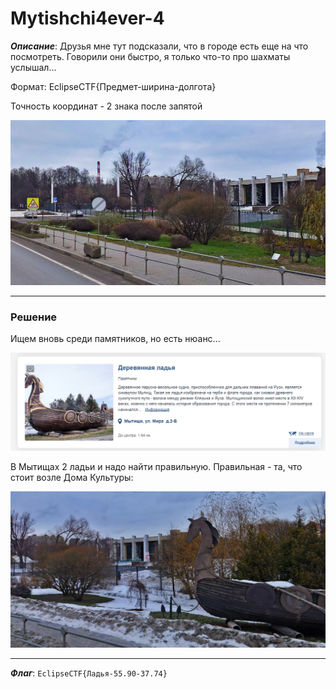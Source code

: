 # Mytishchi4ever-4

***Описание***: Друзья мне тут подсказали, что в городе есть еще на что посмотреть. Говорили они быстро, я только что-то про шахматы услышал...

Формат: EclipseCTF{Предмет-ширина-долгота}

Точность координат - 2 знака после запятой

![ScreenShot](Assets/For_Tasks/Mytishchi4ever-4-0.png)

---
### Решение

Ищем вновь среди памятников, но есть нюанс...

![ScreenShot](Assets/For_Tasks/Mytishchi4ever-4-1.png)

В Мытищах 2 ладьи и надо найти правильную. Правильная - та, что стоит возле Дома Культуры:

![ScreenShot](Assets/For_Tasks/Mytishchi4ever-4-2.png)

---

***Флаг***: `EclipseCTF{Ладья-55.90-37.74}`